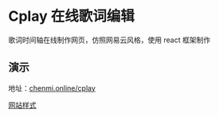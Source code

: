 # Cplay 在线歌词编辑

歌词时间轴在线制作网页，仿照网易云风格，使用 react 框架制作

## 演示

地址：[chenmi.online/cplay](https://www.baidu.com)

[网站样式](demo.png)
